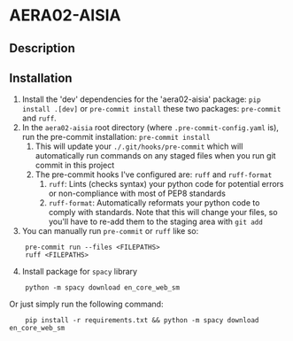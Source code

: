 # AERA02-AISIA

## Description

## Installation
1. Install the 'dev' dependencies for the 'aera02-aisia' package: `pip install .[dev]` or `pre-commit install` these two packages: `pre-commit` and `ruff`.
2. In the `aera02-aisia` root directory (where `.pre-commit-config.yaml` is), run the pre-commit installation: `pre-commit install`
    1. This will update your `./.git/hooks/pre-commit` which will automatically run commands on any staged files when you run git commit in this project
    2. The pre-commit hooks I've configured are: `ruff` and `ruff-format`
        1. `ruff`: Lints (checks syntax) your python code for potential errors or non-compliance with most of PEP8 standards
        2. `ruff-format`: Automatically reformats your python code to comply with standards. Note that this will change your files, so you'll have to re-add them to the staging area with `git add`
3. You can manually run `pre-commit` or `ruff` like so:
```
    pre-commit run --files <FILEPATHS>
    ruff <FILEPATHS>
```
4. Install package for `spacy` library
```
    python -m spacy download en_core_web_sm
```

Or just simply run the following command:
```
    pip install -r requirements.txt && python -m spacy download en_core_web_sm
```


